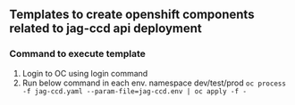 ## Templates to create openshift components related to jag-ccd api deployment

### Command to execute template
1) Login to OC using login command
2) Run below command in each env. namespace dev/test/prod
   ``oc process -f jag-ccd.yaml --param-file=jag-ccd.env | oc apply -f -``
